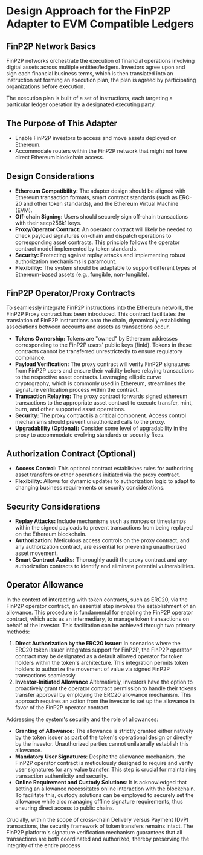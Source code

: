 # Design Approach for the FinP2P Adapter to EVM Compatible Ledgers

## FinP2P Network Basics

FinP2P networks orchestrate the execution of financial operations involving digital assets across multiple entities/ledgers. Investors agree upon and sign each financial business terms, which is then translated into an instruction set forming an execution plan, the plan is agreed by participating organizations before execution.

The execution plan is built of a set of instructions, each targeting a particular ledger operation by a designated executing party.

## The Purpose of This Adapter

- Enable FinP2P investors to access and move assets deployed on Ethereum.
- Accommodate routers within the FinP2P network that might not have direct Ethereum blockchain access.

## Design Considerations

- **Ethereum Compatibility:** The adapter design should be aligned with Ethereum transaction formats, smart contract standards (such as ERC-20 and other token standards), and the Ethereum Virtual Machine (EVM).
- **Off-chain Signing:** Users should securely sign off-chain transactions with their secp256k1 keys.
- **Proxy/Operator Contract:** An operator contract will likely be needed to check payload signatures on-chain and dispatch operations to corresponding asset contracts. This principle follows the operator contract model implemented by token standards.
- **Security:** Protecting against replay attacks and implementing robust authorization mechanisms is paramount.
- **Flexibility:** The system should be adaptable to support different types of Ethereum-based assets (e.g., fungible, non-fungible).

## FinP2P Operator/Proxy Contracts

To seamlessly integrate FinP2P instructions into the Ethereum network, the FinP2P Proxy contract has been introduced. This contract facilitates the translation of FinP2P instructions onto the chain, dynamically establishing associations between accounts and assets as transactions occur.

- **Tokens Ownership:** Tokens are "owned" by Ethereum addresses corresponding to the FinP2P users' public keys (finId). Tokens in these contracts cannot be transferred unrestrictedly to ensure regulatory compliance.
- **Payload Verification:** The proxy contract will verify FinP2P signatures from FinP2P users and ensure their validity before relaying transactions to the respective asset contracts. Leveraging elliptic curve cryptography, which is commonly used in Ethereum, streamlines the signature verification process within the contract.
- **Transaction Relaying:** The proxy contract forwards signed ethereum transactions to the appropriate asset contract to execute transfer, mint, burn, and other supported asset operations.
- **Security:** The proxy contract is a critical component. Access control mechanisms should prevent unauthorized calls to the proxy.
- **Upgradability (Optional):** Consider some level of upgradability in the proxy to accommodate evolving standards or security fixes.

## Authorization Contract (Optional)

- **Access Control:** This optional contract establishes rules for authorizing asset transfers or other operations initiated via the proxy contract.
- **Flexibility:** Allows for dynamic updates to authorization logic to adapt to changing business requirements or security considerations.

## Security Considerations

- **Replay Attacks:** Include mechanisms such as nonces or timestamps within the signed payloads to prevent transactions from being replayed on the Ethereum blockchain.
- **Authorization:** Meticulous access controls on the proxy contract, and any authorization contract, are essential for preventing unauthorized asset movement.
- **Smart Contract Audits:** Thoroughly audit the proxy contract and any authorization contracts to identify and eliminate potential vulnerabilities.

## Operator Allowance

In the context of interacting with token contracts, such as ERC20, via the FinP2P operator contract, an essential step involves the establishment of an allowance. This procedure is fundamental for enabling the FinP2P operator contract, which acts as an intermediary, to manage token transactions on behalf of the investor. This facilitation can be achieved through two primary methods:

1. **Direct Authorization by the ERC20 Issuer**: In scenarios where the ERC20 token issuer integrates support for FinP2P, the FinP2P operator contract may be designated as a default allowed operator for token holders within the token's architecture. This integration permits token holders to authorize the movement of value via signed FinP2P transactions seamlessly.
2. **Investor-Initiated Allowance** Alternatively, investors have the option to proactively grant the operator contract permission to handle their tokens transfer approval by employing the ERC20 allowance mechanism. This approach requires an action from the investor to set up the allowance in favor of the FinP2P operator contract.

Addressing the system's security and the role of allowances:
- **Granting of Allowance**: The allowance is strictly granted either natively by the token issuer as part of the token's operational design or directly by the investor. Unauthorized parties cannot unilaterally establish this allowance.
- **Mandatory User Signatures**: Despite the allowance mechanism, the FinP2P operator contract is meticulously designed to require and verify user signatures for any value transfer. This step is crucial for maintaining transaction authenticity and security.
- **Online Requirement and Custody Solutions**: It is acknowledged that setting an allowance necessitates online interaction with the blockchain. To facilitate this, custody solutions can be employed to securely set the allowance while also managing offline signature requirements, thus ensuring direct access to public chains.

Crucially, within the scope of cross-chain Delivery versus Payment (DvP) transactions, the security framework of token transfers remains intact. The FinP2P platform's signature verification mechanism guarantees that all transactions are both coordinated and authorized, thereby preserving the integrity of the entire process
